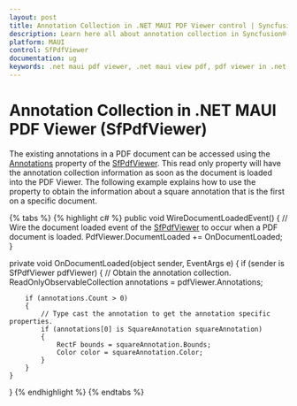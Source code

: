 ```yaml
---
layout: post
title: Annotation Collection in .NET MAUI PDF Viewer control | Syncfusion®
description: Learn here all about annotation collection in Syncfusion® .NET MAUI PDF Viewer (SfPdfViewer) control and its uses.
platform: MAUI
control: SfPdfViewer
documentation: ug
keywords: .net maui pdf viewer, .net maui view pdf, pdf viewer in .net maui, .net maui open pdf, maui pdf viewer, maui pdf view
---
```


# Annotation Collection in .NET MAUI PDF Viewer (SfPdfViewer)

The existing annotations in a PDF document can be accessed using the [Annotations](https://help.syncfusion.com/cr/maui/Syncfusion.Maui.PdfViewer.SfPdfViewer.html#Syncfusion_Maui_PdfViewer_SfPdfViewer_Annotations) property of the [SfPdfViewer](https://help.syncfusion.com/cr/maui/Syncfusion.Maui.PdfViewer.SfPdfViewer.html). This read only property will have the annotation collection information as soon as the document is loaded into the PDF Viewer. The following example explains how to use the property to obtain the information about a square annotation that is the first on a specific document.

{% tabs %}
{% highlight c# %}
public void WireDocumentLoadedEvent()
{
    // Wire the document loaded event of the [SfPdfViewer](https://help.syncfusion.com/cr/maui/Syncfusion.Maui.PdfViewer.SfPdfViewer.html) to occur when a PDF document is loaded.
    PdfViewer.DocumentLoaded += OnDocumentLoaded;
}

private void OnDocumentLoaded(object sender, EventArgs e)
{
    if (sender is SfPdfViewer pdfViewer)
    {
        // Obtain the annotation collection.
        ReadOnlyObservableCollection<Annotation> annotations = pdfViewer.Annotations;
        
        if (annotations.Count > 0)
        {
            // Type cast the annotation to get the annotation specific properties.
            if (annotations[0] is SquareAnnotation squareAnnotation)
            {
                RectF bounds = squareAnnotation.Bounds;
                Color color = squareAnnotation.Color;
            }
        }
    }
}
{% endhighlight %}
{% endtabs %}